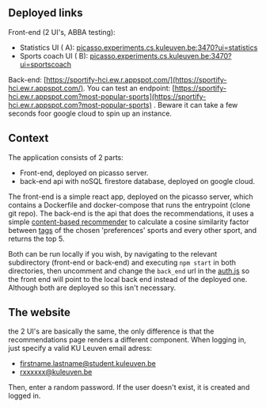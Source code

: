 ## Deployed links

Front-end (2 UI's, ABBA testing):

- Statistics UI (
  A): [picasso.experiments.cs.kuleuven.be:3470?ui=statistics](http://picasso.experiments.cs.kuleuven.be:3470?ui=statistics)
- Sports coach UI (
  B): [picasso.experiments.cs.kuleuven.be:3470?ui=sportscoach](http://picasso.experiments.cs.kuleuven.be:3470?ui=sportscoach)

Back-end:
[https://sportify-hci.ew.r.appspot.com/](https://sportify-hci.ew.r.appspot.com/). You can test an
endpoint: [https://sportify-hci.ew.r.appspot.com?most-popular-sports](https://sportify-hci.ew.r.appspot.com?most-popular-sports)
. Beware it can take a few seconds foor google cloud to spin up an instance.

## Context

The application consists of 2 parts:

- Front-end, deployed on picasso server.
- back-end api with noSQL firestore database, deployed on google cloud.

The front-end is a simple react app, deployed on the picasso server, which contains a Dockerfile and docker-compose that
runs the entrypoint (clone git repo). The back-end is the api that does the recommendations, it uses
a simple [content-based recommender](https://www.npmjs.com/package/content-based-recommender) to calculate a cosine
similarity factor between [tags](back-end/src/data/sports.ts) of the chosen 'preferences' sports and every other sport,
and returns the top 5.

Both can be run locally if you wish, by navigating to the relevant subdirectory (front-end or back-end) and
executing `npm start` in both directories, then uncomment and change the `back_end` url in the [auth.js](front-end/src/utils/auth.js) so the front end will point to the local back end instead of the deployed one. Although both are deployed so this isn't necessary.

## The website
the 2 UI's are basically the same, the only difference is that the recommendations page renders a different component. When logging in, just specify a valid KU Leuven email adress:
- firstname.lastname@student.kuleuven.be
- rxxxxxx@kuleuven.be

Then, enter a random password. If the user doesn't exist, it is created and logged in.